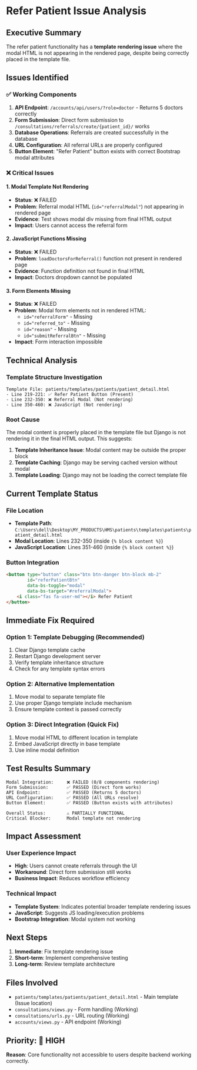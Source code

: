 # Refer Patient Issue Analysis

## Executive Summary
The refer patient functionality has a **template rendering issue** where the modal HTML is not appearing in the rendered page, despite being correctly placed in the template file.

## Issues Identified

### ✅ Working Components
1. **API Endpoint**: `/accounts/api/users/?role=doctor` - Returns 5 doctors correctly
2. **Form Submission**: Direct form submission to `/consultations/referrals/create/{patient_id}/` works
3. **Database Operations**: Referrals are created successfully in the database
4. **URL Configuration**: All referral URLs are properly configured
5. **Button Element**: "Refer Patient" button exists with correct Bootstrap modal attributes

### ❌ Critical Issues

#### 1. Modal Template Not Rendering
- **Status**: ❌ FAILED
- **Problem**: Referral modal HTML (`id="referralModal"`) not appearing in rendered page
- **Evidence**: Test shows modal div missing from final HTML output
- **Impact**: Users cannot access the referral form

#### 2. JavaScript Functions Missing  
- **Status**: ❌ FAILED
- **Problem**: `loadDoctorsForReferral()` function not present in rendered page
- **Evidence**: Function definition not found in final HTML
- **Impact**: Doctors dropdown cannot be populated

#### 3. Form Elements Missing
- **Status**: ❌ FAILED  
- **Problem**: Modal form elements not in rendered HTML:
  - `id="referralForm"` - Missing
  - `id="referred_to"` - Missing  
  - `id="reason"` - Missing
  - `id="submitReferralBtn"` - Missing
- **Impact**: Form interaction impossible

## Technical Analysis

### Template Structure Investigation
```
Template File: patients/templates/patients/patient_detail.html
- Line 219-221: ✅ Refer Patient Button (Present)
- Line 232-350: ❌ Referral Modal (Not rendering)
- Line 350-460: ❌ JavaScript (Not rendering)
```

### Root Cause
The modal content is properly placed in the template file but Django is not rendering it in the final HTML output. This suggests:

1. **Template Inheritance Issue**: Modal content may be outside the proper block
2. **Template Caching**: Django may be serving cached version without modal
3. **Template Loading**: Django may not be loading the correct template file

## Current Template Status

### File Location
- **Template Path**: `C:\Users\dell\Desktop\MY_PRODUCTS\HMS\patients\templates\patients\patient_detail.html`
- **Modal Location**: Lines 232-350 (inside `{% block content %}`)
- **JavaScript Location**: Lines 351-460 (inside `{% block content %}`)

### Button Integration
```html
<button type="button" class="btn btn-danger btn-block mb-2" 
        id="referPatientBtn" 
        data-bs-toggle="modal" 
        data-bs-target="#referralModal">
    <i class="fas fa-user-md"></i> Refer Patient
</button>
```

## Immediate Fix Required

### Option 1: Template Debugging (Recommended)
1. Clear Django template cache
2. Restart Django development server
3. Verify template inheritance structure
4. Check for any template syntax errors

### Option 2: Alternative Implementation
1. Move modal to separate template file
2. Use proper Django template include mechanism
3. Ensure template context is passed correctly

### Option 3: Direct Integration (Quick Fix)
1. Move modal HTML to different location in template
2. Embed JavaScript directly in base template
3. Use inline modal definition

## Test Results Summary

```
Modal Integration:     ❌ FAILED (0/8 components rendering)
Form Submission:       ✅ PASSED (Direct form works)
API Endpoint:          ✅ PASSED (Returns 5 doctors)
URL Configuration:     ✅ PASSED (All URLs resolve)
Button Element:        ✅ PASSED (Button exists with attributes)

Overall Status:        ⚠️ PARTIALLY FUNCTIONAL
Critical Blocker:      Modal template not rendering
```

## Impact Assessment

### User Experience Impact
- **High**: Users cannot create referrals through the UI
- **Workaround**: Direct form submission still works
- **Business Impact**: Reduces workflow efficiency

### Technical Impact
- **Template System**: Indicates potential broader template rendering issues
- **JavaScript**: Suggests JS loading/execution problems
- **Bootstrap Integration**: Modal system not working

## Next Steps

1. **Immediate**: Fix template rendering issue
2. **Short-term**: Implement comprehensive testing
3. **Long-term**: Review template architecture

## Files Involved

- `patients/templates/patients/patient_detail.html` - Main template (Issue location)
- `consultations/views.py` - Form handling (Working)
- `consultations/urls.py` - URL routing (Working)  
- `accounts/views.py` - API endpoint (Working)

## Priority: 🔴 HIGH
**Reason**: Core functionality not accessible to users despite backend working correctly.